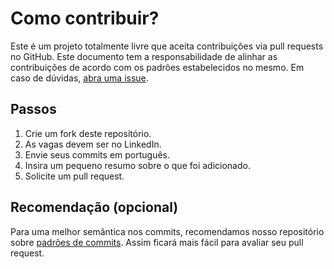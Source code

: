 # Como contribuir?

Este é um projeto totalmente livre que aceita contribuições via pull requests no GitHub. Este documento tem a responsabilidade de alinhar as contribuições de acordo com os padrões estabelecidos no mesmo. Em caso de dúvidas, [abra uma issue](https://github.com/iuricode/vagas-frontend/issues/new).

## Passos

1. Crie um fork deste repositório.
2. As vagas devem ser no LinkedIn.
3. Envie seus commits em português.
4. Insira um pequeno resumo sobre o que foi adicionado.
5. Solicite um pull request.

## Recomendação (opcional)

Para uma melhor semântica nos commits, recomendamos nosso repositório sobre [padrões de commits](https://github.com/iuricode/padroes-de-commits). Assim ficará mais fácil para avaliar seu pull request.
